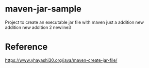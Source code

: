 # maven-jar-sample
Project to create an executable jar file with maven
just a addition
new addition
new addition 2
newline3
# Reference
https://www.yhayashi30.org/java/maven-create-jar-file/